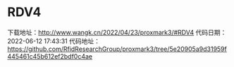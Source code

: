 # RDV4
下载地址：http://www.wangk.cn/2022/04/23/proxmark3/#RDV4
代码日期：2022-06-12 17:43:31
代码地址：https://github.com/RfidResearchGroup/proxmark3/tree/5e20905a9d31959f445461c45b612ef2bdf0c4ae

